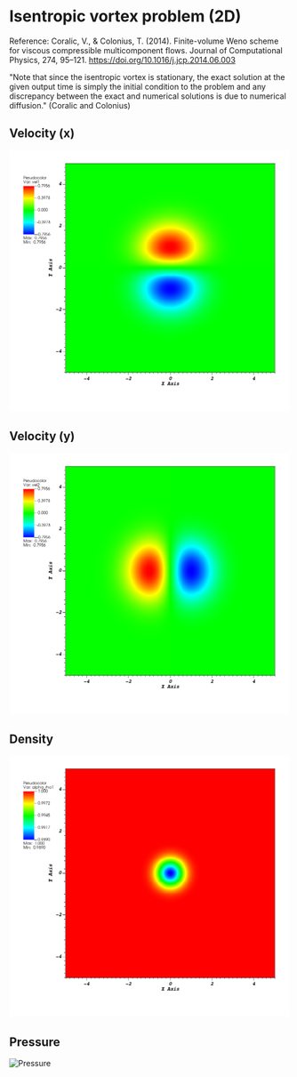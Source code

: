 # Isentropic vortex problem (2D)

Reference: Coralic, V., & Colonius, T. (2014). Finite-volume Weno scheme for viscous compressible multicomponent flows. Journal of Computational Physics, 274, 95–121. https://doi.org/10.1016/j.jcp.2014.06.003

"Note that since the isentropic vortex is stationary, the exact solution at the given output time is simply the initial condition to the problem and any discrepancy
between the exact and numerical solutions is due to numerical diffusion." (Coralic and Colonius)

## Velocity (x)

![Velocity (x)](vel1.png)

## Velocity (y)

![Velocity (y)](vel2.png)

## Density

![Density](alpha_rho1.png)

## Pressure

![Pressure](pres.png)
